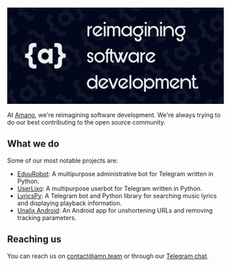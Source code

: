 ![reimagining software development](https://github.com/AmanoTeam/.github/blob/main/profile/banner.svg)

At [Amano](https://amanoteam.com/), we're reimagining software development. We're always trying to do our best contributing to the open source community.

## What we do

Some of our most notable projects are:
 - [EduuRobot](https://github.com/AmanoTeam/EduuRobot): A multipurpose administrative bot for Telegram written in Python.
 - [UserLixo](https://github.com/AmanoTeam/UserLixo): A multipurpose userbot for Telegram written in Python.
 - [LyricsPy](https://lyricspy.amanoteam.com/): A Telegram bot and Python library for searching music lyrics and displaying playback information.
 - [Unalix Android](https://github.com/AmanoTeam/UnalixAndroid): An Android app for unshortening URLs and removing tracking parameters.

## Reaching us

You can reach us on [contact@amn.team](mailto:contact@amn.team) or through our [Telegram chat](https://t.me/AmanoChat).
